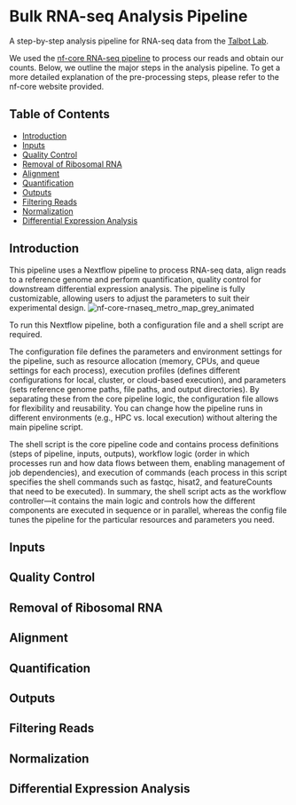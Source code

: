 # Bulk RNA-seq Analysis Pipeline

A step-by-step analysis pipeline for RNA-seq data from the [Talbot Lab](https://www.jhimmylab.org/).

We used the [nf-core RNA-seq pipeline](https://nf-co.re/rnaseq/3.17.0/) to process our reads and obtain our counts. Below, we outline the major steps in the analysis pipeline. To get a more detailed explanation of the pre-processing steps, please refer to the nf-core website provided.

## Table of Contents
- [Introduction](#introduction)
- [Inputs](#inputs)
- [Quality Control](#quality-control)
- [Removal of Ribosomal RNA](#removal-of-ribosomal-rna)
- [Alignment](#alignment)
- [Quantification](#quantification)
- [Outputs](#outputs)
- [Filtering Reads](#filtering-reads)
- [Normalization](#normalization)
- [Differential Expression Analysis](#differential-expression-analysis)

## Introduction
This pipeline uses a Nextflow pipeline to process RNA-seq data, align reads to a reference genome and perform quantification, quality control for downstream differential expression analysis. The pipeline is fully customizable, allowing users to adjust the parameters to suit their experimental design.
![nf-core-rnaseq_metro_map_grey_animated](https://github.com/user-attachments/assets/2dc01173-eecb-4c69-b6a4-ca1a24981191)

To run this Nextflow pipeline, both a configuration file and a shell script are required. 

The configuration file defines the parameters and environment settings for the pipeline, such as resource allocation (memory, CPUs, and queue settings for each process), execution profiles (defines different configurations for local, cluster, or cloud-based execution), and parameters (sets reference genome paths, file paths, and output directories). By separating these from the core pipeline logic, the configuration file allows for flexibility and reusability. You can change how the pipeline runs in different environments (e.g., HPC vs. local execution) without altering the main pipeline script. 

The shell script is the core pipeline code and contains process definitions (steps of pipeline, inputs, outputs), workflow logic (order in which processes run and how data flows between them, enabling management of job dependencies), and execution of commands (each process in this script specifies the shell commands such as fastqc, hisat2, and featureCounts that need to be executed). In summary, the shell script acts as the workflow controller—it contains the main logic and controls how the different components are executed in sequence or in parallel, whereas the config file tunes the pipeline for the particular resources and parameters you need.

## Inputs

## Quality Control 

## Removal of Ribosomal RNA

## Alignment

## Quantification

## Outputs

## Filtering Reads 

## Normalization

## Differential Expression Analysis
